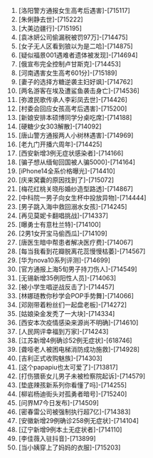 
1. [洛阳警方通报女生高考后遇害]-[715117]
1. [朱俐静去世]-[715222]
1. [大美边疆行]-[715195]
1. [袁冰妍公司偷漏税被罚97万]-[714475]
1. [女子无人区看到狼以为是二哈]-[714875]
1. [疑似福景001遇难者遗体被发现]-[714694]
1. [俄宣布完全控制卢甘斯克]-[714453]
1. [河南遇害女生高考601分]-[715189]
1. [妻子的选择方糖逆袭主妇好飒]-[714762]
1. [两名游客在埃及遭鲨鱼袭击身亡]-[714536]
1. [弥渡民歌传承人李彩凤去世]-[714426]
1. [村委会回应女孩高考后遇害]-[715200]
1. [新娘安排本硕博同学分桌吃席]-[714188]
1. [硬糖少女303解散]-[714092]
1. [唐山警方通报两人小树林遇害]-[714969]
1. [老九门开播六周年]-[714425]
1. [西安新增3例无症状感染者]-[714166]
1. [骗子想从缅甸回国被人骗5000]-[714164]
1. [iPhone14全系价格曝光]-[714410]
1. [庆来窝囊的原因找到了]-[715072]
1. [梅花红桃关晓彤婚纱造型路透]-[714867]
1. [中科院一男子向女生杯中投放异物]-[714444]
1. [男子跳入海中救回溺水女孩]-[714245]
1. [再见莫妮卡翻唱挑战]-[714337]
1. [曝勇士有意杜兰特]-[714100]
1. [2男1女开宝马偷西瓜]-[714109]
1. [唐医生暗中帮患者解决医疗费]-[714067]
1. [每当我看到花瓣脱离花蕊慢慢枯萎]-[714567]
1. [华为nova10系列评测]-[714699]
1. [官方通报上海5旬男子持刀伤人]-[714549]
1. [无锡新增35例阳性人员]-[714063]
1. [被小学生唱逆战反击了]-[714457]
1. [林娜琏教你秒学会POP手势舞]-[714066]
1. [邓刚带着粉丝们一起盘老板]-[714272]
1. [姑娘染金发秃了一大块]-[714334]
1. [西安本次疫情感染来源尚不明确]-[714610]
1. [人民网评幸福到万家]-[714243]
1. [江苏新增4例确诊52例无症状]-[618746]
1. [聋哑老人被困电梯消防成功施救]-[714928]
1. [吉利正式收购魅族]-[714303]
1. [这个papapiu也太可爱了]-[713817]
1. [打伤猥亵女儿男子未被检察院起诉]-[714579]
1. [垫底辣孩新系列你看懂了吗]-[714255]
1. [柳岩杨迪街头对孤勇者暗号]-[715240]
1. [问界M7今日发布]-[714509]
1. [密春雷公司被强制执行超7亿]-[714383]
1. [安徽新增29例确诊258例无症状]-[714104]
1. [辽宁新增9例本土无症状者]-[714110]
1. [李佳薇入驻抖音]-[713899]
1. [当小姨穿上了妈妈的衣服]-[715203]